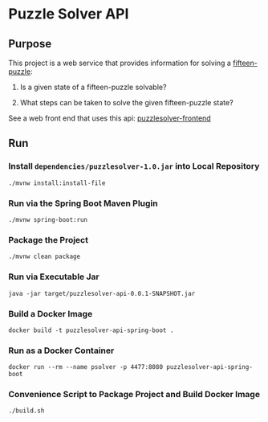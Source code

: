 # Puzzle Solver API

## Purpose

This project is a web service that provides information for solving a [fifteen-puzzle](https://en.wikipedia.org/wiki/15_puzzle):

1. Is a given state of a fifteen-puzzle solvable?

2. What steps can be taken to solve the given fifteen-puzzle state?

See a web front end that uses this api: [puzzlesolver-frontend](https://joyldp.com/gogs/brandon/puzzlesolver-frontend)

## Run

### Install `dependencies/puzzlesolver-1.0.jar` into Local Repository

`./mvnw install:install-file`

### Run via the Spring Boot Maven Plugin

`./mvnw spring-boot:run`

### Package the Project

`./mvnw clean package`

### Run via Executable Jar

`java -jar target/puzzlesolver-api-0.0.1-SNAPSHOT.jar`

### Build a Docker Image

`docker build -t puzzlesolver-api-spring-boot .`

### Run as a Docker Container

`docker run --rm --name psolver -p 4477:8080 puzzlesolver-api-spring-boot`

### Convenience Script to Package Project and Build Docker Image

`./build.sh`
